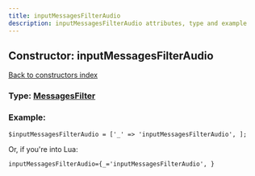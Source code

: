 ```yaml
---
title: inputMessagesFilterAudio
description: inputMessagesFilterAudio attributes, type and example
---
```

## Constructor: inputMessagesFilterAudio  
[Back to constructors index](index.md)






### Type: [MessagesFilter](../types/MessagesFilter.md)


### Example:

```
$inputMessagesFilterAudio = ['_' => 'inputMessagesFilterAudio', ];
```  

Or, if you're into Lua:  


```
inputMessagesFilterAudio={_='inputMessagesFilterAudio', }

```


